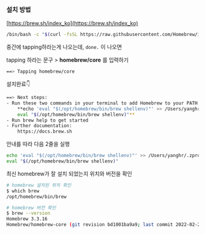 ### 설치 방법

[https://brew.sh/index_ko](https://brew.sh/index_ko) 

```bash
/bin/bash -c "$(curl -fsSL https://raw.githubusercontent.com/Homebrew/install/HEAD/install.sh)"
```

중간에 tapping하라는게 나오는데, `done.` 이 나오면 

tapping 하라는 문구 > **homebrew/core** 를 입력하기

```bash
==> Tapping homebrew/core
```

설치완료👇

```bash
==> Next steps:
- Run these two commands in your terminal to add Homebrew to your PATH:
    **echo 'eval "$(/opt/homebrew/bin/brew shellenv)"' >> /Users/yanghr/.zprofile
    eval "$(/opt/homebrew/bin/brew shellenv)"**
- Run brew help to get started
- Further documentation:
    https://docs.brew.sh
```

안내를 따라 다음 2줄을 실행

```bash
echo 'eval "$(/opt/homebrew/bin/brew shellenv)"' >> /Users/yanghr/.zprofile
eval "$(/opt/homebrew/bin/brew shellenv)"
```

최신 homebrew가 잘 설치 되었는지 위치와 버전을 확인

```bash
# homebrew 설치된 위치 확인
$ which brew
/opt/homebrew/bin/brew

# homebrew 버전 확인
$ brew --version
Homebrew 3.3.16
Homebrew/homebrew-core (git revision bd1001ba9a9; last commit 2022-02-23)
```